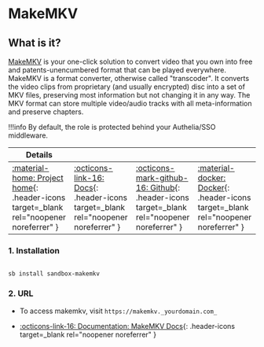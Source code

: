 # MakeMKV

## What is it?

[MakeMKV](http://www.makemkv.com/)  is your one-click solution to convert video that you own into free and patents-unencumbered format that can be played everywhere. MakeMKV is a format converter, otherwise called "transcoder". It converts the video clips from proprietary (and usually encrypted) disc into a set of MKV files, preserving most information but not changing it in any way. The MKV format can store multiple video/audio tracks with all meta-information and preserve chapters.

!!!info
    By default, the role is protected behind your Authelia/SSO middleware.

| Details     |             |             |             |
|-------------|-------------|-------------|-------------|
| [:material-home: Project home](http://www.makemkv.com/){: .header-icons target=_blank rel="noopener noreferrer" } | [:octicons-link-16: Docs](https://www.makemkv.com/onlinehelp/){: .header-icons target=_blank rel="noopener noreferrer" } | [:octicons-mark-github-16: Github](https://github.com/jlesage/docker-makemkv){: .header-icons target=_blank rel="noopener noreferrer" } | [:material-docker: Docker](https://hub.docker.com/r/jlesage/makemkv){: .header-icons target=_blank rel="noopener noreferrer" }|

### 1. Installation

``` shell

sb install sandbox-makemkv

```

### 2. URL

- To access makemkv, visit `https://makemkv._yourdomain.com_`

- [:octicons-link-16: Documentation: MakeMKV Docs](https://www.makemkv.com/onlinehelp/){: .header-icons target=_blank rel="noopener noreferrer" }

